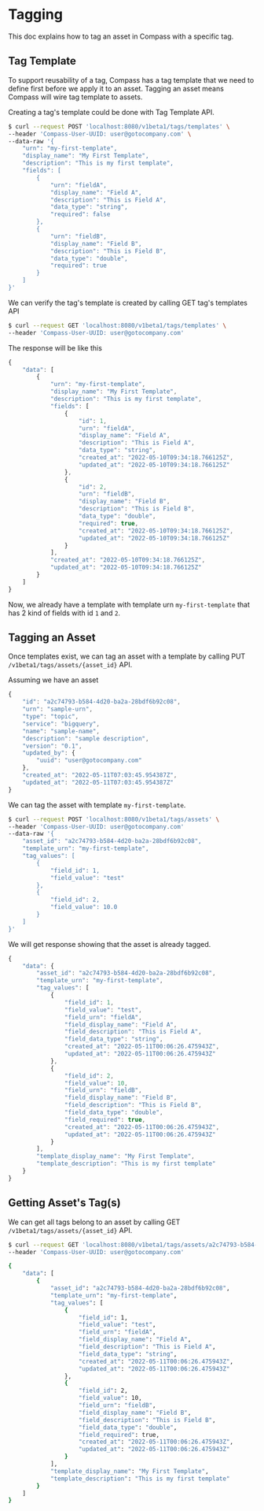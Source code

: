 # Tagging

This doc explains how to tag an asset in Compass with a specific tag.

## Tag Template
To support reusability of a tag, Compass has a tag template that we need to define first before we apply it to an asset. Tagging an asset means Compass will wire tag template to assets.

Creating a tag's template could be done with Tag Template API.

```bash
$ curl --request POST 'localhost:8080/v1beta1/tags/templates' \
--header 'Compass-User-UUID: user@gotocompany.com' \
--data-raw '{
    "urn": "my-first-template",
    "display_name": "My First Template",
    "description": "This is my first template",
    "fields": [
        {
            "urn": "fieldA",
            "display_name": "Field A",
            "description": "This is Field A",
            "data_type": "string",
            "required": false
        },
        {
            "urn": "fieldB",
            "display_name": "Field B",
            "description": "This is Field B",
            "data_type": "double",
            "required": true
        }
    ]
}'
```

We can verify the tag's template is created by calling GET tag's templates API

```bash
$ curl --request GET 'localhost:8080/v1beta1/tags/templates' \
--header 'Compass-User-UUID: user@gotocompany.com'
```
The response will be like this
```javascript
{
    "data": [
        {
            "urn": "my-first-template",
            "display_name": "My First Template",
            "description": "This is my first template",
            "fields": [
                {
                    "id": 1,
                    "urn": "fieldA",
                    "display_name": "Field A",
                    "description": "This is Field A",
                    "data_type": "string",
                    "created_at": "2022-05-10T09:34:18.766125Z",
                    "updated_at": "2022-05-10T09:34:18.766125Z"
                },
                {
                    "id": 2,
                    "urn": "fieldB",
                    "display_name": "Field B",
                    "description": "This is Field B",
                    "data_type": "double",
                    "required": true,
                    "created_at": "2022-05-10T09:34:18.766125Z",
                    "updated_at": "2022-05-10T09:34:18.766125Z"
                }
            ],
            "created_at": "2022-05-10T09:34:18.766125Z",
            "updated_at": "2022-05-10T09:34:18.766125Z"
        }
    ]
}
```

Now, we already have a template with template urn `my-first-template` that has 2 kind of fields with id `1` and `2`.
## Tagging an Asset
Once templates exist, we can tag an asset with a template by calling PUT `/v1beta1/tags/assets/{asset_id}` API.

Assuming we have an asset
```javascript
{
    "id": "a2c74793-b584-4d20-ba2a-28bdf6b92c08",
    "urn": "sample-urn",
    "type": "topic",
    "service": "bigquery",
    "name": "sample-name",
    "description": "sample description",
    "version": "0.1",
    "updated_by": {
        "uuid": "user@gotocompany.com"
    },
    "created_at": "2022-05-11T07:03:45.954387Z",
    "updated_at": "2022-05-11T07:03:45.954387Z"
}
```

We can tag the asset with template `my-first-template`.
```bash
$ curl --request POST 'localhost:8080/v1beta1/tags/assets' \
--header 'Compass-User-UUID: user@gotocompany.com'
--data-raw '{
    "asset_id": "a2c74793-b584-4d20-ba2a-28bdf6b92c08",
    "template_urn": "my-first-template",
    "tag_values": [
        {
            "field_id": 1,
            "field_value": "test"
        },
        {
            "field_id": 2,
            "field_value": 10.0
        }
    ]
}'
```

We will get response showing that the asset is already tagged.
```javascript
{
    "data": {
        "asset_id": "a2c74793-b584-4d20-ba2a-28bdf6b92c08",
        "template_urn": "my-first-template",
        "tag_values": [
            {
                "field_id": 1,
                "field_value": "test",
                "field_urn": "fieldA",
                "field_display_name": "Field A",
                "field_description": "This is Field A",
                "field_data_type": "string",
                "created_at": "2022-05-11T00:06:26.475943Z",
                "updated_at": "2022-05-11T00:06:26.475943Z"
            },
            {
                "field_id": 2,
                "field_value": 10,
                "field_urn": "fieldB",
                "field_display_name": "Field B",
                "field_description": "This is Field B",
                "field_data_type": "double",
                "field_required": true,
                "created_at": "2022-05-11T00:06:26.475943Z",
                "updated_at": "2022-05-11T00:06:26.475943Z"
            }
        ],
        "template_display_name": "My First Template",
        "template_description": "This is my first template"
    }
}
``` 

## Getting Asset's Tag(s)
We can get all tags belong to an asset by calling GET `/v1beta1/tags/assets/{asset_id}` API.

```bash
$ curl --request GET 'localhost:8080/v1beta1/tags/assets/a2c74793-b584-4d20-ba2a-28bdf6b92c08' \
--header 'Compass-User-UUID: user@gotocompany.com'

{
    "data": [
        {
            "asset_id": "a2c74793-b584-4d20-ba2a-28bdf6b92c08",
            "template_urn": "my-first-template",
            "tag_values": [
                {
                    "field_id": 1,
                    "field_value": "test",
                    "field_urn": "fieldA",
                    "field_display_name": "Field A",
                    "field_description": "This is Field A",
                    "field_data_type": "string",
                    "created_at": "2022-05-11T00:06:26.475943Z",
                    "updated_at": "2022-05-11T00:06:26.475943Z"
                },
                {
                    "field_id": 2,
                    "field_value": 10,
                    "field_urn": "fieldB",
                    "field_display_name": "Field B",
                    "field_description": "This is Field B",
                    "field_data_type": "double",
                    "field_required": true,
                    "created_at": "2022-05-11T00:06:26.475943Z",
                    "updated_at": "2022-05-11T00:06:26.475943Z"
                }
            ],
            "template_display_name": "My First Template",
            "template_description": "This is my first template"
        }
    ]
}